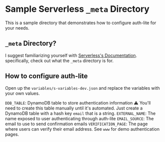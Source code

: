 # Sample Serverless `_meta` Directory

This is a sample directory that demonstrates how to configure auth-lite for your needs.

## `_meta` Directory?

I suggest familiarizing yourself with [Serverless's Documentation](http://docs.serverless.com/). specifically, check out what the `_meta` directory is for.

## How to configure auth-lite
Open up the `variables/s-variables-dev.json` and replace the variables with your own values.

`DDB_TABLE`: DynamoDB table to store authentication information
:warning: You'll need to create this table manually until it's automated. Just create a DynamoDB table with a hash key `email` that is a string.
`EXTERNAL_NAME`: The name exposed to user authenticating through auth-lite
`EMAIL_SOURCE`: The email to use to send confirmation emails
`VERIFICATION_PAGE`: The page where users can verify their email address. See `www` for demo authentication pages.
